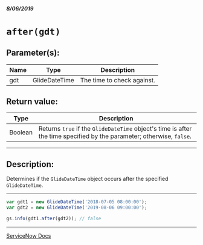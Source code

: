 ##### 8/06/2019
# `after(gdt)`

## Parameter(s):
| Name | Type | Description |
|---|---|---|
| gdt | GlideDateTime | The time to check against. |

## Return value:
| Type | Description |
|---|---|
| Boolean | Returns `true` if the `GlideDateTime` object's time is after the time specified by the parameter; otherwise, `false`. |

---

## Description:
Determines if the `GlideDateTime` object occurs after the specified `GlideDateTime`.

---

```js
var gdt1 = new GlideDateTime('2018-07-05 08:00:00');
var gdt2 = new GlideDateTime('2019-08-06 09:00:00');

gs.info(gdt1.after(gdt2)); // false
```

---

[ServiceNow Docs](https://developer.servicenow.com/app.do#!/api_doc?v=madrid&id=r_SGDT-after_GDT)